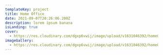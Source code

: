 ```yaml
---
templateKey: project
title: Home Office
date: 2021-09-07T20:26:06.200Z
description: lorem ipsum banana
isLanding: true
cover:
  - https://res.cloudinary.com/dgxp6vwij/image/upload/v1631046392/homeOffice/homeOffice-1_bnkgz2.jpg
imageGallery:
  - https://res.cloudinary.com/dgxp6vwij/image/upload/v1631046392/homeOffice/homeOffice-1_bnkgz2.jpg
---
```

